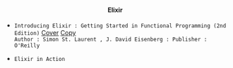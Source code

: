 #### <div align = "center"> Elixir

- `Introducing Elixir : Getting Started in Functional Programming (2nd Edition)` 
  [Cover](https://covers.zlibcdn2.com/covers299/books/35/ab/d3/35abd3bddbf11892d6cecc11408db4ab.jpg)
  [Copy](https://1lib.uk/book/3602772/eab110) <br/>
  `Author : Simon St. Laurent , J. David Eisenberg : Publisher : O'Reilly` <br/>
  
- `Elixir in Action`

